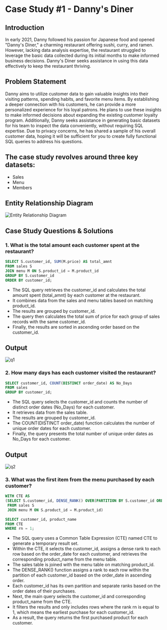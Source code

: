 # Case Study #1 - Danny's Diner

## Introduction
In early 2021, Danny followed his passion for Japanese food and opened "Danny's Diner," a charming restaurant offering sushi, curry, and ramen. However, lacking data analysis expertise, the restaurant struggled to leverage the basic data collected during its initial months to make informed business decisions. Danny's Diner seeks assistance in using this data effectively to keep the restaurant thriving.

## Problem Statement
Danny aims to utilize customer data to gain valuable insights into their visiting patterns, spending habits, and favorite menu items. By establishing a deeper connection with his customers, he can provide a more personalized experience for his loyal patrons. He plans to use these insights to make informed decisions about expanding the existing customer loyalty program. Additionally, Danny seeks assistance in generating basic datasets for his team to inspect the data conveniently, without requiring SQL expertise. Due to privacy concerns, he has shared a sample of his overall customer data, hoping it will be sufficient for you to create fully functional SQL queries to address his questions.

## The case study revolves around three key datasets:
- Sales
- Menu
- Members

## Entity Relationship Diagram
![Entity Relationship Diagram](/path_to_image_in_your_repository/ERD.png)

## Case Study Questions & Solutions

### 1. What is the total amount each customer spent at the restaurant?
```sql
SELECT S.customer_id, SUM(M.price) AS total_amnt
FROM sales S
JOIN menu M ON S.product_id = M.product_id
GROUP BY S.customer_id
ORDER BY customer_id;
```

- The SQL query retrieves the customer_id and calculates the total amount spent (total_amnt) by each customer at the restaurant.
- It combines data from the sales and menu tables based on matching product_id.
- The results are grouped by customer_id.
- The query then calculates the total sum of price for each group of sales records with the same customer_id.
- Finally, the results are sorted in ascending order based on the customer_id.

## Output
![q1](/path_to_image_in_your_repository/q1.png)

### 2. How many days has each customer visited the restaurant?
```sql
SELECT customer_id, COUNT(DISTINCT order_date) AS No_Days
FROM sales
GROUP BY customer_id;
```
- The SQL query selects the customer_id and counts the number of distinct order dates (No_Days) for each customer.
- It retrieves data from the sales table.
- The results are grouped by customer_id.
- The COUNT(DISTINCT order_date) function calculates the number of unique order dates for each customer.
- Finally, the query presents the total number of unique order dates as No_Days for each customer.

## Output
![q2](/path_to_image_in_your_repository/q2.png)

### 3. What was the first item from the menu purchased by each customer?
```sql
WITH CTE AS
(SELECT S.customer_id, DENSE_RANK() OVER(PARTITION BY S.customer_id ORDER BY S.order_date) AS rn, M.product_name
 FROM sales S
 JOIN menu M ON S.product_id = M.product_id)
 
SELECT customer_id, product_name
FROM CTE
WHERE rn = 1;
```
- The SQL query uses a Common Table Expression (CTE) named CTE to generate a temporary result set.
- Within the CTE, it selects the customer_id, assigns a dense rank to each row based on the order_date for each customer, and retrieves the corresponding product_name from the menu table.
- The sales table is joined with the menu table on matching product_id.
- The DENSE_RANK() function assigns a rank to each row within the partition of each customer_id based on the order_date in ascending order.
- Each customer_id has its own partition and separate ranks based on the order dates of their purchases.
- Next, the main query selects the customer_id and corresponding product_name from the CTE.
- It filters the results and only includes rows where the rank rn is equal to 1, which means the earliest purchase for each customer_id.
- As a result, the query returns the first purchased product for each customer.



